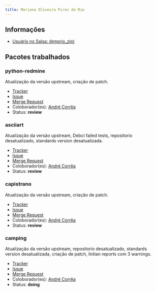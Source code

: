 ```yaml
---
title: Mariana Oliveira Pires do Rio
---
```


## Informações

- [Usuário no Salsa: @mprio_zip)](https://salsa.debian.org/mprio_zip)

## Pacotes trabalhados

### python-redmine

Atualização da versão upstream, criação de patch.

- [Tracker](https://tracker.debian.org/pkg/python-redmine)
- [Issue](https://salsa.debian.org/debian-brasilia-team/docs/-/issues/69)
- [Merge Request](https://salsa.debian.org/debian/python-redmine/-/merge_requests/3)
- Coloborador(es): [André Corrêa](https://salsa.debian.org/dartmol203)
- Status: **review**

### asciiart

Atualização da versão upstream, Debci failed tests, repositorio desatualizado, standards version desatualizada.

- [Tracker](https://tracker.debian.org/pkg/asciiart)
- [Issue](https://salsa.debian.org/debian-brasilia-team/docs/-/issues/118)
- [Merge Request](https://salsa.debian.org/ruby-team/asciiart/-/merge_requests/4)
- Coloborador(es): [André Corrêa](https://salsa.debian.org/dartmol203)
- Status: **review**

### capistrano

Atualização da versão upstream, criação de patch.

- [Tracker](https://tracker.debian.org/pkg/capistrano)
- [Issue](https://salsa.debian.org/debian-brasilia-team/docs/-/issues/110)
- [Merge Request](https://salsa.debian.org/ruby-team/capistrano/-/merge_requests/1)
- Coloborador(es): [André Corrêa](https://salsa.debian.org/dartmol203)
- Status: **review**

### camping

Atualização da versão upstream, repositorio desatualizado, standards version desatualizada, criação de patch, lintian reports com 3 warnings.

- [Tracker](https://tracker.debian.org/pkg/camping)
- [Issue](https://salsa.debian.org/debian-brasilia-team/docs/-/issues/108)
- [Merge Request]()
- Coloborador(es): [André Corrêa](https://salsa.debian.org/dartmol203)
- Status: **doing**